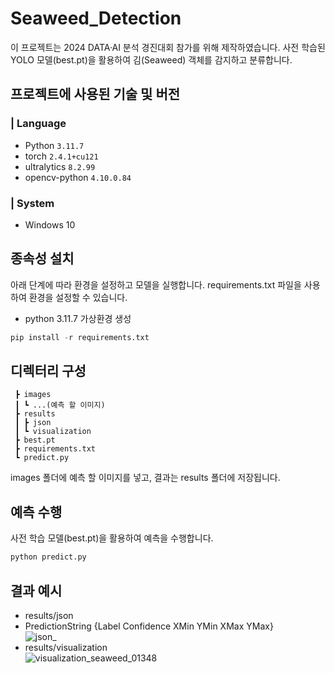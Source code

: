 # Seaweed_Detection
이 프로젝트는 2024 DATA·AI 분석 경진대회 참가를 위해 제작하였습니다. 사전 학습된 YOLO 모델(best.pt)을 활용하여 김(Seaweed) 객체를 감지하고 분류합니다.  

## 프로젝트에 사용된 기술 및 버전
### | Language
* Python `3.11.7`
* torch `2.4.1+cu121`
* ultralytics `8.2.99`
* opencv-python `4.10.0.84`
### | System
* Windows 10

## 종속성 설치
아래 단계에 따라 환경을 설정하고 모델을 실행합니다. requirements.txt 파일을 사용하여 환경을 설정할 수 있습니다.
* python 3.11.7 가상환경 생성
```python
pip install -r requirements.txt
```

## 디렉터리 구성
```
 ┣ images
 ┃ ┗ ...(예측 할 이미지)
 ┣ results
 ┃ ┣ json
 ┃ ┗ visualization
 ┣ best.pt
 ┣ requirements.txt
 ┗ predict.py
```
images 폴더에 예측 할 이미지를 넣고, 결과는 results 폴더에 저장됩니다.

## 예측 수행
사전 학습 모델(best.pt)을 활용하여 예측을 수행합니다.
```python
python predict.py
```

## 결과 예시
* results/json
* PredictionString {Label Confidence XMin YMin XMax YMax}  
![json_](https://github.com/user-attachments/assets/78eda229-b111-4f54-9347-489a6dde8b4d)
* results/visualization  
![visualization_seaweed_01348](https://github.com/user-attachments/assets/fc3dc545-e35c-4cd7-9f8a-e73c258acbdc)
